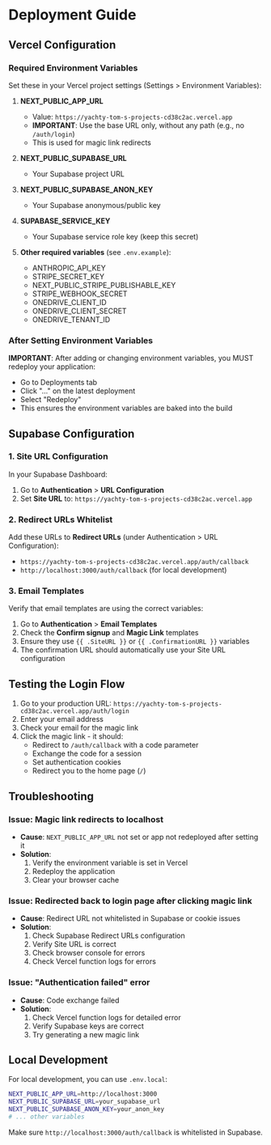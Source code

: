 # Deployment Guide

## Vercel Configuration

### Required Environment Variables

Set these in your Vercel project settings (Settings > Environment Variables):

1. **NEXT_PUBLIC_APP_URL**
   - Value: `https://yachty-tom-s-projects-cd38c2ac.vercel.app`
   - **IMPORTANT**: Use the base URL only, without any path (e.g., no `/auth/login`)
   - This is used for magic link redirects

2. **NEXT_PUBLIC_SUPABASE_URL**
   - Your Supabase project URL

3. **NEXT_PUBLIC_SUPABASE_ANON_KEY**
   - Your Supabase anonymous/public key

4. **SUPABASE_SERVICE_KEY**
   - Your Supabase service role key (keep this secret)

5. **Other required variables** (see `.env.example`):
   - ANTHROPIC_API_KEY
   - STRIPE_SECRET_KEY
   - NEXT_PUBLIC_STRIPE_PUBLISHABLE_KEY
   - STRIPE_WEBHOOK_SECRET
   - ONEDRIVE_CLIENT_ID
   - ONEDRIVE_CLIENT_SECRET
   - ONEDRIVE_TENANT_ID

### After Setting Environment Variables

**IMPORTANT**: After adding or changing environment variables, you MUST redeploy your application:
- Go to Deployments tab
- Click "..." on the latest deployment
- Select "Redeploy"
- This ensures the environment variables are baked into the build

## Supabase Configuration

### 1. Site URL Configuration

In your Supabase Dashboard:
1. Go to **Authentication** > **URL Configuration**
2. Set **Site URL** to: `https://yachty-tom-s-projects-cd38c2ac.vercel.app`

### 2. Redirect URLs Whitelist

Add these URLs to **Redirect URLs** (under Authentication > URL Configuration):
- `https://yachty-tom-s-projects-cd38c2ac.vercel.app/auth/callback`
- `http://localhost:3000/auth/callback` (for local development)

### 3. Email Templates

Verify that email templates are using the correct variables:
1. Go to **Authentication** > **Email Templates**
2. Check the **Confirm signup** and **Magic Link** templates
3. Ensure they use `{{ .SiteURL }}` or `{{ .ConfirmationURL }}` variables
4. The confirmation URL should automatically use your Site URL configuration

## Testing the Login Flow

1. Go to your production URL: `https://yachty-tom-s-projects-cd38c2ac.vercel.app/auth/login`
2. Enter your email address
3. Check your email for the magic link
4. Click the magic link - it should:
   - Redirect to `/auth/callback` with a code parameter
   - Exchange the code for a session
   - Set authentication cookies
   - Redirect you to the home page (`/`)

## Troubleshooting

### Issue: Magic link redirects to localhost
- **Cause**: `NEXT_PUBLIC_APP_URL` not set or app not redeployed after setting it
- **Solution**:
  1. Verify the environment variable is set in Vercel
  2. Redeploy the application
  3. Clear your browser cache

### Issue: Redirected back to login page after clicking magic link
- **Cause**: Redirect URL not whitelisted in Supabase or cookie issues
- **Solution**:
  1. Check Supabase Redirect URLs configuration
  2. Verify Site URL is correct
  3. Check browser console for errors
  4. Check Vercel function logs for errors

### Issue: "Authentication failed" error
- **Cause**: Code exchange failed
- **Solution**:
  1. Check Vercel function logs for detailed error
  2. Verify Supabase keys are correct
  3. Try generating a new magic link

## Local Development

For local development, you can use `.env.local`:

```bash
NEXT_PUBLIC_APP_URL=http://localhost:3000
NEXT_PUBLIC_SUPABASE_URL=your_supabase_url
NEXT_PUBLIC_SUPABASE_ANON_KEY=your_anon_key
# ... other variables
```

Make sure `http://localhost:3000/auth/callback` is whitelisted in Supabase.
